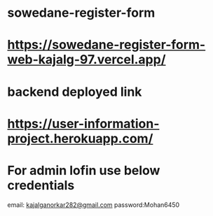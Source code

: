 # sowedane-register-form
# https://sowedane-register-form-web-kajalg-97.vercel.app/
# backend deployed link 
# https://user-information-project.herokuapp.com/

# For admin lofin use below credentials
email: kajalganorkar282@gmail.com
password:Mohan6450
